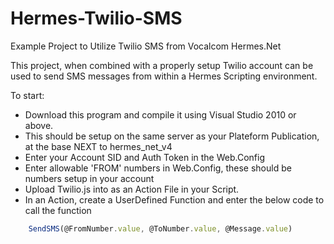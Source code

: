 Hermes-Twilio-SMS
=================

Example Project to Utilize Twilio SMS from Vocalcom Hermes.Net

This project, when combined with a properly setup Twilio account can be used to send SMS messages from within a Hermes Scripting environment.

To start:
* Download this program and compile it using Visual Studio 2010 or above.
* This should be setup on the same server as your Plateform Publication, at the base NEXT to hermes_net_v4
* Enter your Account SID and Auth Token in the Web.Config
* Enter allowable 'FROM' numbers in Web.Config, these should be numbers setup in your account
* Upload Twilio.js into as an Action File in your Script.
* In an Action, create a UserDefined Function and enter the below code to call the function

```javascript
    SendSMS(@FromNumber.value, @ToNumber.value, @Message.value)
```